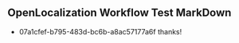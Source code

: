 ## OpenLocalization Workflow Test MarkDown
* 07a1cfef-b795-483d-bc6b-a8ac57177a6f 
thanks!<!--HONumber=Mar16_HO3-->

